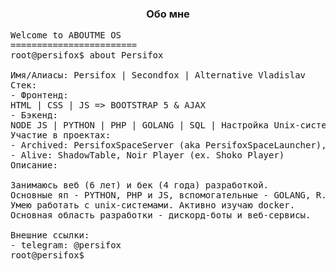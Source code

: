 <h3 align="center">Обо мне</h3>
  
<pre lang="yaml">
Welcome to ABOUTME OS
========================
root@persifox$ about Persifox<br>
Имя/Алиасы: Persifox | Secondfox | Alternative Vladislav
Стек: 
- Фронтенд:
HTML | CSS | JS => BOOTSTRAP 5 & AJAX
- Бэкенд:
NODE JS | PYTHON | PHP | GOLANG | SQL | Настройка Unix-систем
Участие в проектах: 
- Archived: PersifoxSpaceServer (aka PersifoxSpaceLauncher), FnekveeDeveloping, StatusX, RebornProjet, Shoko, InnerMine, Bonzo
- Alive: ShadowTable, Noir Player (ex. Shoko Player)
Описание: 

Занимаюсь веб (6 лет) и бек (4 года) разработкой.
Основные яп - PYTHON, PHP и JS, вспомогательные - GOLANG, R.
Умею работать с unix-системами. Активно изучаю docker.
Основная область разработки - дискорд-боты и веб-сервисы.

Внешние ссылки:
- telegram: @persifox
root@persifox$ 
</pre>
  


